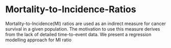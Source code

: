# Mortality-to-Incidence-Ratios
Mortality-to-Incidence(MI) ratios are used as an indirect measure for cancer survival in a given population. The motivation to use this measure derives from the lack of detailed time-to-event data. We present a regression modelling approach for MI ratio 

